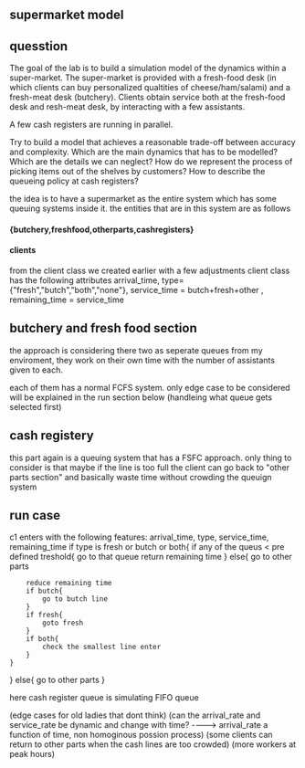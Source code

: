 ## supermarket model
## quesstion
The goal of the lab is to build a simulation model of the dynamics within a super-market.  The super-market is provided with a fresh-food desk (in which clients can buy personalized qualtities of cheese/ham/salami) and a  fresh-meat desk (butchery).   Clients  obtain service both at the  fresh-food desk and resh-meat desk, by interacting with a few assistants.

A few cash registers are running in parallel.

Try to build a model that achieves a reasonable trade-off between accuracy and complexity.  Which are the main dynamics that has to be modelled? Which are the details we can neglect?  How do we represent the process of picking items out of the shelves by customers? How to describe the queueing policy at  cash registers?

the idea is to have a supermarket as the entire system which has some queuing systems inside it.
the entities that are in this system are as follows
#### {butchery,freshfood,otherparts,cashregisters}
#### clients
from the client class we created earlier with a few adjustments 
client class has the following attributes
arrival_time, type={"fresh","butch","both","none"}, service_time = butch+fresh+other , remaining_time = service_time


## butchery and fresh food section

the approach is considering there two as seperate queues from my enviroment, they work on their own time with the number of assistants given to each.

each of them has a normal FCFS system.
only edge case to be considered will be explained in the run section below
(handleing what queue gets selected first)

## cash registery
this part again is a queuing system that has a FSFC approach.
only thing to consider is that maybe if the line is too full the client can go back to "other parts section" and basically waste time without crowding the queuign system

## run case
c1 enters with the following features: arrival_time, type, service_time, remaining_time
if type is fresh or butch or both{
    if any of the queus < pre defined treshold{
        go to that queue
        return remaining time
    }
    else{
        go to other parts

        reduce remaining time
        if butch{
            go to butch line
        }
        if fresh{
            goto fresh
        }
        if both{
            check the smallest line enter
        }
    }
}
else{
    go to other parts
}

here cash register queue is simulating 
FIFO queue

(edge cases for old ladies that dont think)
(can the arrival_rate and service_rate be dynamic and change with time? ----> arrival_rate a function of time, non homoginous possion process)
(some clients can return to other parts when the cash lines are too crowded)
(more workers at peak hours)